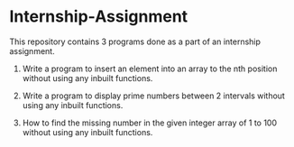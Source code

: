 # Internship-Assignment

This repository contains 3 programs done as a part of an internship assignment.

1. Write a program to insert an element into an array to the nth position without using any inbuilt functions.

2.  Write a program to display prime numbers between 2 intervals without using any inbuilt functions.

3. How to find the missing number in the given integer array of 1 to 100 without using any inbuilt functions.
